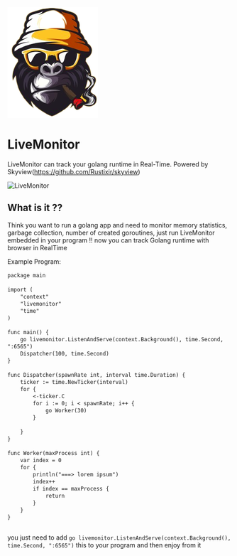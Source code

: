 
![LiveMonitor](https://github.com/Rustixir/livemonitor/blob/main/logo.png)

# LiveMonitor
LiveMonitor can track your golang runtime in Real-Time.
Powered by Skyview(https://github.com/Rustixir/skyview)


![LiveMonitor]([https://github.com/Rustixir/livemonitor/blob/main/screenshoot.png])

## What is it ??

Think you want to run a golang app and need to monitor memory statistics, garbage collection, 
number of created goroutines, just run LiveMonitor embedded in your program !! 
now you can track Golang runtime with browser in RealTime


Example Program:

``` 
package main

import (
	"context"
	"livemonitor"
	"time"
)

func main() {
	go livemonitor.ListenAndServe(context.Background(), time.Second, ":6565")
	Dispatcher(100, time.Second)
}

func Dispatcher(spawnRate int, interval time.Duration) {
	ticker := time.NewTicker(interval)
	for {
		<-ticker.C
		for i := 0; i < spawnRate; i++ {
			go Worker(30)
		}

	}
}

func Worker(maxProcess int) {
	var index = 0
	for {
		println("===> lorem ipsum")
		index++
		if index == maxProcess {
			return
		}
	}
}


```


you just need to add `go livemonitor.ListenAndServe(context.Background(), time.Second, ":6565")`
this to your program and then enjoy from it 
